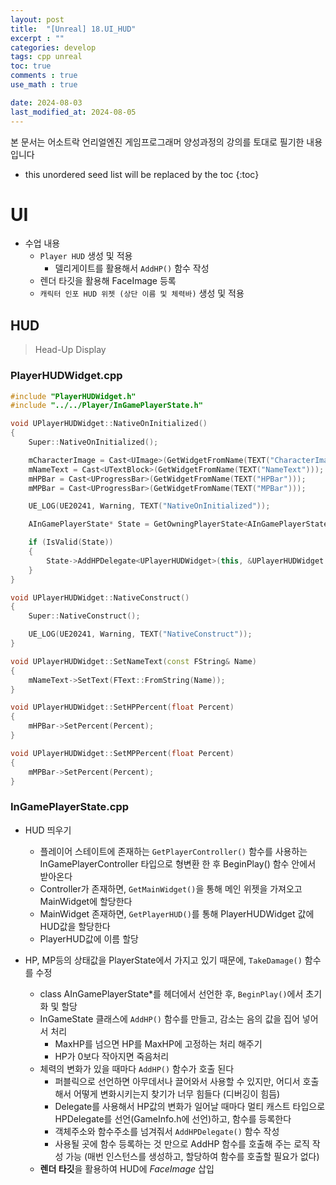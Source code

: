 ```yaml
---
layout: post
title:  "[Unreal] 18.UI_HUD"
excerpt : ""
categories: develop
tags: cpp unreal
toc: true
comments : true
use_math : true

date: 2024-08-03
last_modified_at: 2024-08-05
---
```

> <span style="font-size: 80%">
본 문서는 어소트락 언리얼엔진 게임프로그래머 양성과정의 강의를 토대로 필기한 내용입니다 </span>

<!--more-->

* this unordered seed list will be replaced by the toc
{:toc}

<!-- <p align = "center">
  <img src ="https://github.com/user-attachments/assets/3b3d3969-f050-4a56-afde-3a731370edfb" width = 520>
</p> -->

# UI

- 수업 내용
  - `Player HUD` 생성 및 적용
    - 델리게이트를 활용해서 `AddHP()` 함수 작성
  - 렌더 타깃을 활용해 FaceImage 등록
  - `캐릭터 인포 HUD 위젯 (상단 이름 및 체력바)` 생성 및 적용

## HUD
> Head-Up Display 

### PlayerHUDWidget.cpp

```cpp
#include "PlayerHUDWidget.h"
#include "../../Player/InGamePlayerState.h"

void UPlayerHUDWidget::NativeOnInitialized()
{
	Super::NativeOnInitialized();

	mCharacterImage = Cast<UImage>(GetWidgetFromName(TEXT("CharacterImage")));
	mNameText = Cast<UTextBlock>(GetWidgetFromName(TEXT("NameText")));
	mHPBar = Cast<UProgressBar>(GetWidgetFromName(TEXT("HPBar")));
	mMPBar = Cast<UProgressBar>(GetWidgetFromName(TEXT("MPBar")));

	UE_LOG(UE20241, Warning, TEXT("NativeOnInitialized"));

	AInGamePlayerState* State = GetOwningPlayerState<AInGamePlayerState>();

	if (IsValid(State))
	{
		State->AddHPDelegate<UPlayerHUDWidget>(this, &UPlayerHUDWidget::SetHPPercent);
	}
}

void UPlayerHUDWidget::NativeConstruct()
{
	Super::NativeConstruct();

	UE_LOG(UE20241, Warning, TEXT("NativeConstruct"));
}

void UPlayerHUDWidget::SetNameText(const FString& Name)
{
	mNameText->SetText(FText::FromString(Name));
}

void UPlayerHUDWidget::SetHPPercent(float Percent)
{
	mHPBar->SetPercent(Percent);
}

void UPlayerHUDWidget::SetMPPercent(float Percent)
{
	mMPBar->SetPercent(Percent);
}
```

### InGamePlayerState.cpp

- HUD 띄우기
  - 플레이어 스테이트에 존재하는 `GetPlayerController()` 함수를 사용하는 InGamePlayerController 타입으로 형변환 한 후 BeginPlay() 함수 안에서 받아온다
  - Controller가 존재하면, `GetMainWidget()`을 통해 메인 위젯을 가져오고 MainWidget에 할당한다
  - MainWidget 존재하면, `GetPlayerHUD()`를 통해 PlayerHUDWidget 값에 HUD값을 할당한다
  - PlayerHUD값에 이름 할당

- HP, MP등의 상태값을 PlayerState에서 가지고 있기 때문에, `TakeDamage()` 함수를 수정
  - class AInGamePlayerState*를 헤더에서 선언한 후, `BeginPlay()`에서 초기화 및 할당
  - InGameState 클래스에 `AddHP()` 함수를 만들고, 감소는 음의 값을 집어 넣어서 처리
    - MaxHP를 넘으면 HP를 MaxHP에 고정하는 처리 해주기
    - HP가 0보다 작아지면 죽음처리
  - 체력의 변화가 있을 때마다 `AddHP()` 함수가 호출 된다
    - 퍼블릭으로 선언하면 아무데서나 끌어와서 사용할 수 있지만, 어디서 호출해서 어떻게 변화시키는지 찾기가 너무 힘들다 (디버깅이 힘듬)
    - Delegate를 사용해서 HP값의 변화가 일어날 때마다 멀티 캐스트 타입으로 HPDelegate를 선언(GameInfo.h에 선언)하고, 함수를 등록한다
    - 객체주소와 함수주소를 넘겨줘서 `AddHPDelegate()` 함수 작성
    - 사용될 곳에 함수 등록하는 것 만으로 AddHP 함수를 호출해 주는 로직 작성 가능 (매번 인스턴스를 생성하고, 할당하여 함수를 호출할 필요가 없다)
  - **렌더 타깃**을 활용하여 HUD에 *FaceImage* 삽입